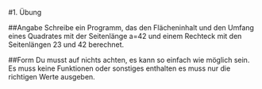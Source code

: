 #1. Übung

##Angabe
Schreibe ein Programm, das den Flächeninhalt und den Umfang eines Quadrates mit der Seitenlänge a=42 und einem Rechteck mit den Seitenlängen 23 und 42 berechnet.

##Form
Du musst auf nichts achten, es kann so einfach wie möglich sein. Es muss keine Funktionen oder sonstiges enthalten es muss nur die richtigen Werte ausgeben.
